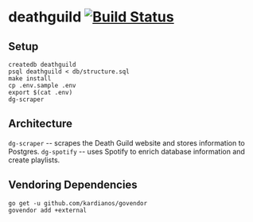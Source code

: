 # deathguild [![Build Status](https://travis-ci.org/brandur/deathguild.svg?branch=master)](https://travis-ci.org/brandur/deathguild)

## Setup

    createdb deathguild
    psql deathguild < db/structure.sql
    make install
    cp .env.sample .env
    export $(cat .env)
    dg-scraper

## Architecture

`dg-scraper` -- scrapes the Death Guild website and stores information to Postgres.
`dg-spotify` -- uses Spotify to enrich database information and create playlists.

## Vendoring Dependencies

    go get -u github.com/kardianos/govendor
    govendor add +external
